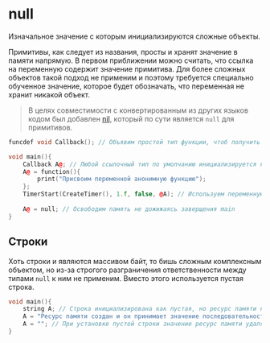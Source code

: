 # null

Изначальное значение с которым инициализируются сложные объекты.

Примитивы, как следует из названия, просты и хранят значение в памяти напрямую. В первом приближении можно считать, что
ссылка на переменную содержит значение примитива. Для более сложных объектов такой подход не применим и поэтому
требуется специально обученное значение, которое будет обозначать, что переменная не хранит никакой объект.

> В целях совместимости с конвертированным из других языков кодом был добавлен [nil](nil.md), который по сути
> является `null` для примитивов.

```C++
funcdef void Callback(); // Объявим простой тип функции, чтоб получить использовать её для ссылки

void main(){
    Callback A@; // Любой ссылочный тип по умолчанию инициализируется как null
    A@ = function(){
        print("Присвоим переменной анонимную функцию");
    }; 
    TimerStart(CreateTimer(), 1.f, false, @A); // Используем переменную каким либо образом
    
    A@ = null; // Освободим память не дожижаясь заверщения main
}
```

## Строки

Хоть строки и являются массивом байт, то бишь сложным комплексным объектом, но из-за строгого разграничения
ответственности между типами `null` к ним не применим. Вместо этого используется пустая строка.

```C++
void main(){
    string A; // Строка инициализирована как пустая, но ресурс памяти не создан
    A = "Ресурс памяти создан и он принимает значение последовательности байт этого текста";
    A = ""; // При установке пустой строки значение ресурс памяти удаляется.
}
```

